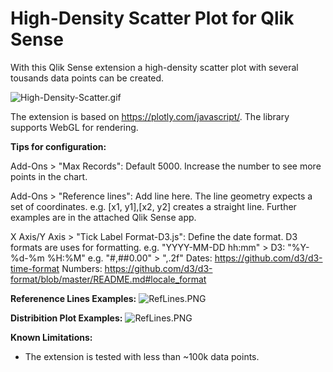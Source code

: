 # High-Density Scatter Plot for Qlik Sense

With this Qlik Sense extension a high-density scatter plot with several tousands data points can be created. 


![High-Density-Scatter.gif](https://raw.githubusercontent.com/mihael-dev/High-Density-Scatter/main/demo/HighDensityScatter.gif)

The extension is based on https://plotly.com/javascript/.
The library supports WebGL for rendering.


**Tips for configuration:**

Add-Ons > "Max Records": Default 5000. Increase the number to see more points in the chart.

Add-Ons > "Reference lines": Add line here. The line geometry expects a set of coordinates.
	e.g. [x1, y1],[x2, y2] creates a straight line. Further  examples are in the attached Qlik Sense app.  

X Axis/Y Axis > "Tick Label Format-D3.js": Define the date format. D3 formats are uses for formatting.
	e.g. "YYYY-MM-DD hh:mm" > D3: "%Y-%d-%m %H:%M" 
	e.g. "#,##0.00" > ",.2f"
	Dates: https://github.com/d3/d3-time-format
	Numbers: https://github.com/d3/d3-format/blob/master/README.md#locale_format
	
	


**Referenence Lines Examples:**
![RefLines.PNG](https://raw.githubusercontent.com/mihael-dev/High-Density-Scatter/main/demo/RefLines.PNG)

**Distribition Plot Examples:**
![RefLines.PNG](https://raw.githubusercontent.com/mihael-dev/High-Density-Scatter/main/demo/distributionPlot.PNG)

**Known Limitations:**
- The extension is tested with less than ~100k data points.
